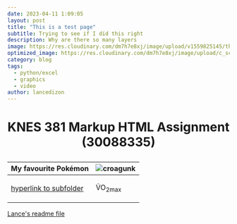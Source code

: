 ```yaml
---
date: 2023-04-11 1:09:05
layout: post
title: "This is a test page"
subtitle: Trying to see if I did this right
description: Why are there so many layers
image: https://res.cloudinary.com/dm7h7e8xj/image/upload/v1559825145/theme16_o0seet.jpg
optimized_image: https://res.cloudinary.com/dm7h7e8xj/image/upload/c_scale,w_380/v1559825145/theme16_o0seet.jpg
category: blog
tags:
  - python/excel
  - graphics
  - video
author: lancedizon
---
```

# <p align="center">KNES 381 Markup HTML Assignment (30088335)</p>

My favourite Pokémon | ![croagunk](https://user-images.githubusercontent.com/123667127/217917327-d4c53cc3-1954-4aae-9410-b784113b82af.png)
--------------|-------------------------
<a href="markup-html/image.md"> hyperlink to subfolder </a>  |  <p> V&#775;O<sub>2max</sub> <p>

[Lance's readme file](readme.md) 